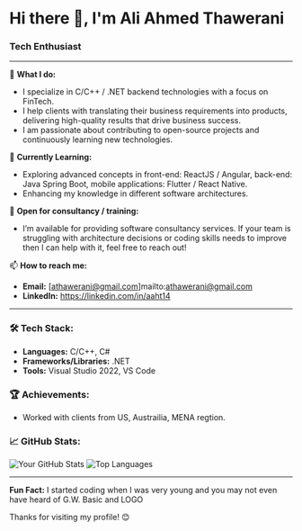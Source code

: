 # Hi there 👋, I'm Ali Ahmed Thawerani

### Tech Enthusiast

---

🔭 **What I do:**
- I specialize in C/C++ / .NET backend technologies with a focus on FinTech.
- I help clients with translating their business requirements into products, delivering high-quality results that drive business success.
- I am passionate about contributing to open-source projects and continuously learning new technologies.

🌱 **Currently Learning:**
- Exploring advanced concepts in front-end: ReactJS / Angular, back-end: Java Spring Boot, mobile applications: Flutter / React Native.
- Enhancing my knowledge in different software architectures.

💼 **Open for consultancy / training:**
- I’m available for providing software consultancy services. If your team is struggling with architecture decisions or coding skills needs to improve then I can help with it, feel free to reach out!

📫 **How to reach me:**
- **Email:** [athawerani@gmail.com]mailto:athawerani@gmail.com
- **LinkedIn:** https://linkedin.com/in/aaht14

---

### 🛠️ **Tech Stack:**
- **Languages:** C/C++, C#
- **Frameworks/Libraries:** .NET
- **Tools:** Visual Studio 2022, VS Code

### 🏆 **Achievements:**
- Worked with clients from US, Austrailia, MENA regtion.

### 📈 **GitHub Stats:**

![Your GitHub Stats](https://github-readme-stats.vercel.app/api?username=aathawerani&show_icons=true&theme=radical)
![Top Languages](https://github-readme-stats.vercel.app/api/top-langs/?username=aathawerani&layout=compact&theme=radical)

---

**Fun Fact:** I started coding when I was very young and you may not even have heard of G.W. Basic and LOGO

Thanks for visiting my profile! 😊
